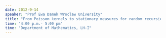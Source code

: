 ```yaml
---
date: 2012-9-14
speaker: "Prof Ewa Damek Wroclaw University"
title: "From Poisson kernels to stationary measures for random recursions"
time: "4:00 p.m.- 5:00 pm" 
time: "Department of Mathematics, LH-I"
---
```


